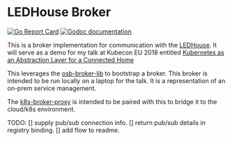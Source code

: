 # LEDHouse Broker

[![Go Report Card](https://goreportcard.com/badge/github.com/n3wscott/ledhouse-broker)](https://goreportcard.com/report/github.com/n3wscott/ledhouse-broker)
[![Godoc documentation](https://img.shields.io/badge/godoc-documentation-blue.svg)](https://godoc.org/github.com/n3wscott/ledhouse-broker/pkg)


This is a broker implementation for communication with the
[LEDHouse](http://github.com/n3wscott/ledhouse). It will serve as a demo for my
talk at Kubecon EU 2018 entitled
[Kubernetes as an Abstraction Layer for a Connected Home](http://sched.co/DqwC)

This leverages the [osb-broker-lib](github.com/pmorie/osb-broker-lib) to
bootstrap a broker. This broker is intended to be run locally on a laptop for
the talk. It is a representation of an on-prem service management.

The [k8s-broker-proxy](https://github.com/n3wscott/k8s-broker-proxy) is intended
to be paired with this to bridge it to the cloud/k8s environment.

TODO:
[] supply pub/sub connection info.
[] return pub/sub details in registry binding.
[] add flow to readme.
